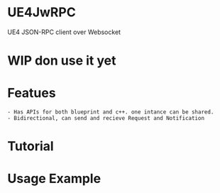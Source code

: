# UE4JwRPC
UE4 JSON-RPC client over Websocket

# WIP don use it yet

# Featues 
	- Has APIs for both blueprint and c++. one intance can be shared.
	- Bidirectional, can send and recieve Request and Notification

# Tutorial 
 

# Usage Example
 

